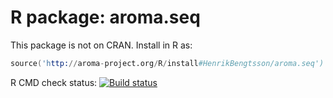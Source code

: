 # R package: aroma.seq

This package is not on CRAN.  Install in R as:

```s
source('http://aroma-project.org/R/install#HenrikBengtsson/aroma.seq')
```

R CMD check status: <a href="https://travis-ci.org/HenrikBengtsson/aroma.seq"><img src="https://travis-ci.org/HenrikBengtsson/aroma.seq.svg?branch=master" alt="Build status"></a>
